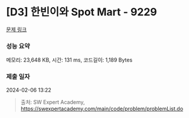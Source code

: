# [D3] 한빈이와 Spot Mart - 9229 

[문제 링크](https://swexpertacademy.com/main/code/problem/problemDetail.do?contestProbId=AW8Wj7cqbY0DFAXN) 

### 성능 요약

메모리: 23,648 KB, 시간: 131 ms, 코드길이: 1,189 Bytes

### 제출 일자

2024-02-06 13:22



> 출처: SW Expert Academy, https://swexpertacademy.com/main/code/problem/problemList.do